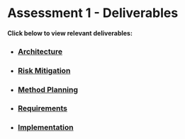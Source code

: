 <!DOCTYPE html>
<html>
  <head>
        <h1>Assessment 1 - Deliverables</h1>
      <h4>Click below to view relevant deliverables:</h4>
  </head>
  <body>
    <nav>
      <ul>
          <li><h3><a href="Architecture.html">Architecture</a></h3></li>
        <li><h3><a href="RiskMitigation.html">Risk Mitigation</a></h3></li>
        <li><h3><a href="MethodPlanning.html">Method Planning</a></h3></li>
        <li><h3><a href="Requirements.html">Requirements</a></h3></li>
        <li><h3><a href="Implementation.html">Implementation</a></h3></li>
      </ul>
    </nav>
  </body>
</html>
